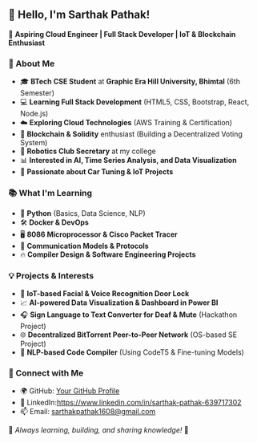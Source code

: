 ## 👋 Hello, I'm Sarthak Pathak!

🚀 **Aspiring Cloud Engineer | Full Stack Developer | IoT & Blockchain Enthusiast**

### 🌟 About Me
- 🎓 **BTech CSE Student** at **Graphic Era Hill University, Bhimtal** (6th Semester)
- 💻 **Learning Full Stack Development** (HTML5, CSS, Bootstrap, React, Node.js)
- ☁️ **Exploring Cloud Technologies** (AWS Training & Certification)
- 🔗 **Blockchain & Solidity** enthusiast (Building a Decentralized Voting System)
- 🤖 **Robotics Club Secretary** at my college
- 📊 **Interested in AI, Time Series Analysis, and Data Visualization**
- 🚗 **Passionate about Car Tuning & IoT Projects**

### 📚 What I'm Learning
- 🐍 **Python** (Basics, Data Science, NLP)
- 🛠️ **Docker & DevOps**
- 🖥️ **8086 Microprocessor & Cisco Packet Tracer**
- 🛜 **Communication Models & Protocols**
- 🔥 **Compiler Design & Software Engineering Projects**

### 💡 Projects & Interests
- 🔐 **IoT-based Facial & Voice Recognition Door Lock**
- 📈 **AI-powered Data Visualization & Dashboard in Power BI**
- 🎧 **Sign Language to Text Converter for Deaf & Mute** (Hackathon Project)
- 🌐 **Decentralized BitTorrent Peer-to-Peer Network** (OS-based SE Project)
- 🤖 **NLP-based Code Compiler** (Using CodeT5 & Fine-tuning Models)

### 🚀 Connect with Me
- 🌍 GitHub: [Your GitHub Profile](https://github.com/yourusername)
- 💼 LinkedIn:https://www.linkedin.com/in/sarthak-pathak-639717302
- 📫 Email: sarthakpathak1608@gmail.com

📌 *Always learning, building, and sharing knowledge!* 🚀
